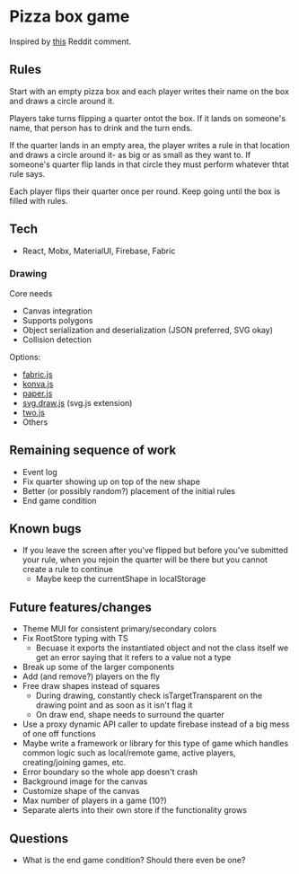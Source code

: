 # Pizza box game
Inspired by [this](https://www.reddit.com/r/AskReddit/comments/7m6g6h/drinkers_of_reddit_what_are_some_insanely_good/drs4wil/) Reddit comment.

## Rules
Start with an empty pizza box and each player writes their name on the box and draws a circle around it.

Players take turns flipping a quarter ontot the box. If it lands on someone's name, that person has to drink and the turn ends.

If the quarter lands in an empty area, the player writes a rule in that location and draws a circle around it- as big or as small as they want to. If someone's quarter flip lands in that circle they must perform whatever thtat rule says.

Each player flips their quarter once per round. Keep going until the box is filled with rules.

## Tech
* React, Mobx, MaterialUI, Firebase, Fabric

### Drawing
Core needs
* Canvas integration
* Supports polygons
* Object serialization and deserialization (JSON preferred, SVG okay)
* Collision detection

Options:
* [fabric.js](http://fabricjs.com/)
* [konva.js](https://konvajs.org/)
* [paper.js](http://paperjs.org/)
* [svg.draw.js](https://github.com/svgdotjs/svg.draw.js) (svg.js extension)
* [two.js](https://two.js.org/)
* Others

## Remaining sequence of work
* Event log
* Fix quarter showing up on top of the new shape
* Better (or possibly random?) placement of the initial rules
* End game condition

## Known bugs
* If you leave the screen after you've flipped but before you've submitted your rule, when you rejoin the quarter will be there but you cannot create a rule to continue
  * Maybe keep the currentShape in localStorage

## Future features/changes
* Theme MUI for consistent primary/secondary colors
* Fix RootStore typing with TS
  * Becuase it exports the instantiated object and not the class itself we get an error saying that it refers to a value not a type
* Break up some of the larger components
* Add (and remove?) players on the fly
* Free draw shapes instead of squares
  * During drawing, constantly check isTargetTransparent on the drawing point and as soon as it isn't flag it
  * On draw end, shape needs to surround the quarter
* Use a proxy dynamic API caller to update firebase instead of a big mess of one off functions
* Maybe write a framework or library for this type of game which handles common logic such as local/remote game, active players, creating/joining games, etc.
* Error boundary so the whole app doesn't crash
* Background image for the canvas
* Customize shape of the canvas
* Max number of players in a game (10?)
* Separate alerts into their own store if the functionality grows

## Questions
* What is the end game condition? Should there even be one?

